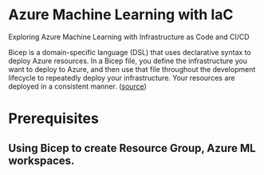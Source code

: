 # Azure Machine Learning with IaC

Exploring Azure Machine Learning with Infrastructure as Code and CI/CD 

Bicep is a domain-specific language (DSL) that uses declarative syntax to deploy Azure resources. In a Bicep file, you define the infrastructure you want to deploy to Azure, and then use that file throughout the development lifecycle to repeatedly deploy your infrastructure. Your resources are deployed in a consistent manner. ([source](https://docs.microsoft.com/en-us/azure/azure-resource-manager/bicep/overview?tabs=bicep))

# Prerequisites


## Using Bicep to create Resource Group, Azure ML workspaces.



